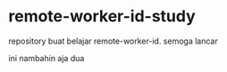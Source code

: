 # remote-worker-id-study
repository buat belajar remote-worker-id.
semoga lancar

ini nambahin aja dua
